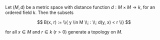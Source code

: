 Let $(M, d)$ be a metric space with distance function $d: M \times M \to k$, for an ordered field $k$. Then the subsets

$$
B(x, r) := \\{ y \in M \\; : \\; d(y, x) < r \\}
$$

for all $x \in M$ and $r \in k$ ($r > 0$) generate a topology on $M$.
